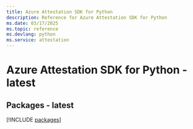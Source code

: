 ```yaml
---
title: Azure Attestation SDK for Python
description: Reference for Azure Attestation SDK for Python
ms.date: 03/17/2025
ms.topic: reference
ms.devlang: python
ms.service: attestation
---
```

# Azure Attestation SDK for Python - latest
## Packages - latest
[!INCLUDE [packages](attestation-index.md)]